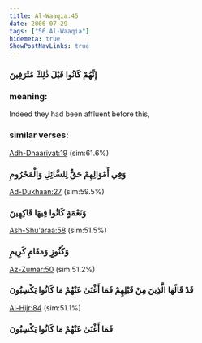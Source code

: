 ```yaml
---
title: Al-Waaqia:45
date: 2006-07-29
tags: ["56.Al-Waaqia"]
hidemeta: true 
ShowPostNavLinks: true 
---
```

### إِنَّهُمْ كَانُوا قَبْلَ ذَٰلِكَ مُتْرَفِينَ
### meaning: 
Indeed they had been affluent before this,
### similar verses: 

[Adh-Dhaariyat:19](/51/19) (sim:61.6%)

### وَفِي أَمْوَالِهِمْ حَقٌّ لِلسَّائِلِ وَالْمَحْرُومِ

[Ad-Dukhaan:27](/44/27) (sim:59.5%)

### وَنَعْمَةٍ كَانُوا فِيهَا فَاكِهِينَ

[Ash-Shu'araa:58](/26/58) (sim:51.5%)

### وَكُنُوزٍ وَمَقَامٍ كَرِيمٍ

[Az-Zumar:50](/39/50) (sim:51.2%)

### قَدْ قَالَهَا الَّذِينَ مِنْ قَبْلِهِمْ فَمَا أَغْنَىٰ عَنْهُمْ مَا كَانُوا يَكْسِبُونَ

[Al-Hijr:84](/15/84) (sim:51.1%)

### فَمَا أَغْنَىٰ عَنْهُمْ مَا كَانُوا يَكْسِبُونَ
